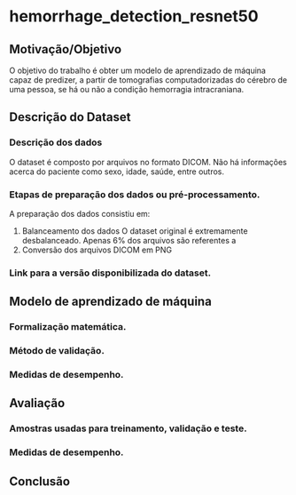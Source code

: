 # hemorrhage_detection_resnet50

## Motivação/Objetivo
O objetivo do trabalho é obter um modelo de aprendizado de máquina capaz de predizer, a partir de tomografias computadorizadas do cérebro de uma pessoa, se há ou não a condição hemorragia intracraniana.

## Descrição do Dataset
### Descrição dos dados
O dataset é composto por arquivos no formato DICOM. Não há informações acerca do paciente como sexo, idade, saúde, entre outros. 
### Etapas de preparação dos dados ou pré-processamento.
A preparação dos dados consistiu em:
1. Balanceamento dos dados
   O dataset original é extremamente desbalanceado. Apenas 6% dos arquivos são referentes a
2. Conversão dos arquivos DICOM em PNG 
### Link para a versão disponibilizada do dataset.
## Modelo de aprendizado de máquina
### Formalização matemática.
### Método de validação.
### Medidas de desempenho.
## Avaliação
### Amostras usadas para treinamento, validação e teste.
### Medidas de desempenho.
## Conclusão
